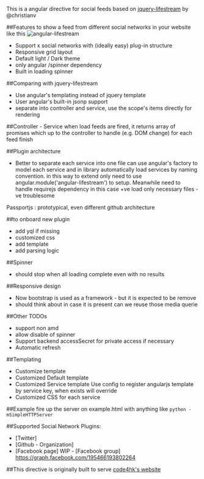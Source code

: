 This is a angular directive for social feeds based on [jquery-lifestream](http://christianv.github.io/jquery-lifestream/) by @christianv


##Features
to show a feed from different social networks in your website like this
![angular-lifestream](https://trello-attachments.s3.amazonaws.com/52d21509103bc54a16485cb5/52d25a1f633b3f7556f4f38f/43cf5580e615fd441df21e69d4d1860c/upload_2014-02-01_at_10.47.10_pm.png)

- Support x social networks with (ideally easy) plug-in structure
- Responsive grid layout
- Default light / Dark theme
- only angular /spinner dependency
- Built in loading spinner

##Comparing with jquery-lifestream
- Use angular's templating instead of jquery template
- User angular's built-in jsonp support
- separate into controller and service, use the scope's items directly for rendering

##Controller - Service
when load feeds are fired, it returns array of promises which up to the controller to handle (e.g. DOM change) for each feed finish

##Plugin architecture
- Better to separate each service into one file
can use angular's factory to model each service and in library automatically load services by naming convention.
in this way to extend only need to use angular.module('angular-lifestream') to setup.
Meanwhile need to handle requirejs dependency in this case
+ve load only necessary files
-ve troublesome 

Passportjs : prototypical,
even different github architecture

##to onboard new plugin
- add yql if missing 
- customized css
- add template
- add parsing logic

##Spinner
- should stop when all loading complete even with no results

##Responsive design
- Now bootstrap is used as a framework - but it is expected to be remove
- should think about in case it is present can we reuse those media querie

##Other TODOs
- support non amd
- allow disable of spinner
- Support backend accessSecret for private access if necessary
- Automatic refresh

##Templating

- Customize template
- Customized Default template
- Customized Service template
Use config to register angularjs template by service key, when exists will override
- Customized CSS for each service

##Example
fire up the server on example.html with anything like `python -mSimpleHTTPServer`

##Supported Social Network Plugins:
- [Twitter]
- [Github - Organization] 
- [Facebook page]
WIP - [Facebook group]  https://graph.facebook.com/195466193802264

##This directive is originally built to serve [code4hk's website](https://www.code4.hk)
